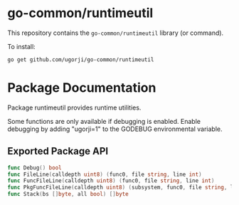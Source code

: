 # go-common/runtimeutil

This repository contains the `go-common/runtimeutil` library (or command).

To install:

```
go get github.com/ugorji/go-common/runtimeutil
```

# Package Documentation


Package runtimeutil provides runtime utilities.

Some functions are only available if debugging is enabled. Enable debugging
by adding "ugorji=1" to the GODEBUG environmental variable.

## Exported Package API

```go
func Debug() bool
func FileLine(calldepth uint8) (func0, file string, line int)
func FuncFileLine(calldepth uint8) (func0, file string, line int)
func PkgFuncFileLine(calldepth uint8) (subsystem, func0, file string, line int)
func Stack(bs []byte, all bool) []byte
```

